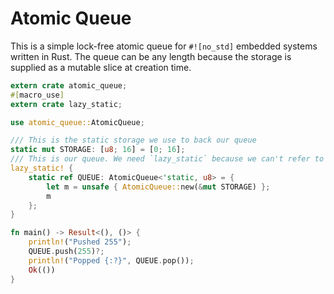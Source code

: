 # Atomic Queue

This is a simple lock-free atomic queue for `#![no_std]` embedded systems written in Rust. The queue can be any length because the storage is supplied as a mutable slice at creation time.

```rust
extern crate atomic_queue;
#[macro_use]
extern crate lazy_static;

use atomic_queue::AtomicQueue;

/// This is the static storage we use to back our queue
static mut STORAGE: [u8; 16] = [0; 16];
/// This is our queue. We need `lazy_static` because we can't refer to the storage above at compile time.
lazy_static! {
    static ref QUEUE: AtomicQueue<'static, u8> = {
        let m = unsafe { AtomicQueue::new(&mut STORAGE) };
        m
    };
}

fn main() -> Result<(), ()> {
    println!("Pushed 255");
    QUEUE.push(255)?;
    println!("Popped {:?}", QUEUE.pop());
    Ok(())
}
```
